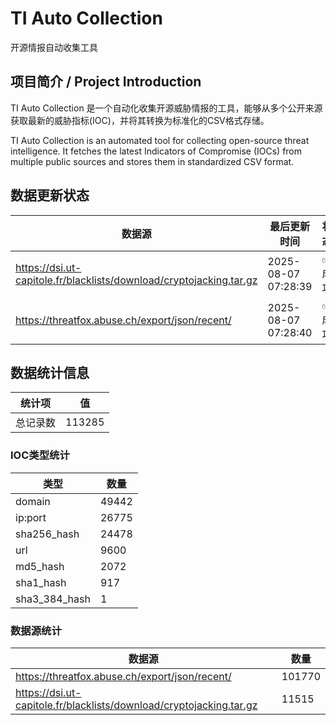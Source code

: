 # TI Auto Collection

 开源情报自动收集工具

## 项目简介 / Project Introduction

TI Auto Collection 是一个自动化收集开源威胁情报的工具，能够从多个公开来源获取最新的威胁指标(IOC)，并将其转换为标准化的CSV格式存储。

TI Auto Collection is an automated tool for collecting open-source threat intelligence. It fetches the latest Indicators of Compromise (IOCs) from multiple public sources and stores them in standardized CSV format.

## 数据更新状态

| 数据源 | 最后更新时间 | 状态 |
|--------|------------|------|
| https://dsi.ut-capitole.fr/blacklists/download/cryptojacking.tar.gz | 2025-08-07 07:28:39 | ✅ 成功 |
| https://threatfox.abuse.ch/export/json/recent/ | 2025-08-07 07:28:40 | ✅ 成功 |




































































































































## 数据统计信息

| 统计项 | 值 |
|--------|----|
| 总记录数 | 113285 |

### IOC类型统计

| 类型 | 数量 |
|------|------|
| domain | 49442 |
| ip:port | 26775 |
| sha256_hash | 24478 |
| url | 9600 |
| md5_hash | 2072 |
| sha1_hash | 917 |
| sha3_384_hash | 1 |

### 数据源统计

| 数据源 | 数量 |
|--------|------|
| https://threatfox.abuse.ch/export/json/recent/ | 101770 |
| https://dsi.ut-capitole.fr/blacklists/download/cryptojacking.tar.gz | 11515 |
